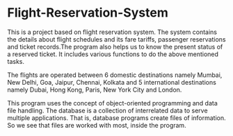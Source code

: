 # Flight-Reservation-System
This is a project based on flight reservation system. The system contains the details about flight schedules and its fare tariffs, passenger reservations and ticket records.The program also helps us to know the present status of a reserved ticket. It includes various functions to do the above mentioned tasks. 

The flights are operated between 6 domestic destinations namely Mumbai, New Delhi, Goa, Jaipur, Chennai, Kolkata and 5 international destinations namely Dubai, Hong Kong, Paris, New York City and London.

This program uses the concept of object-oriented programming and data file handling. The database is a collection of interrelated data to serve multiple applications. That is, database programs create files of information. So we see that files are worked with most, inside the program.
